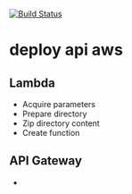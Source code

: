 [![Build Status](https://travis-ci.org/skazska/deploy-aws.svg?branch=master)](https://travis-ci.org/skazska/deploy-aws)
# deploy api aws 
## Lambda

* Acquire parameters
* Prepare directory
* Zip directory content
* Create function

## API Gateway

* 
